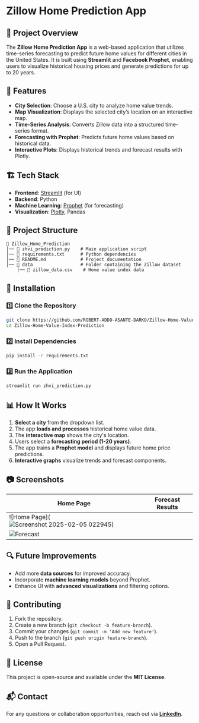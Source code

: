 # Zillow Home Prediction App

## 📌 Project Overview
The **Zillow Home Prediction App** is a web-based application that utilizes time-series forecasting to predict future home values for different cities in the United States. It is built using **Streamlit** and **Facebook Prophet**, enabling users to visualize historical housing prices and generate predictions for up to 20 years.

## 🚀 Features
- **City Selection**: Choose a U.S. city to analyze home value trends.
- **Map Visualization**: Displays the selected city’s location on an interactive map.
- **Time-Series Analysis**: Converts Zillow data into a structured time-series format.
- **Forecasting with Prophet**: Predicts future home values based on historical data.
- **Interactive Plots**: Displays historical trends and forecast results with Plotly.

## 🏗️ Tech Stack
- **Frontend**: [Streamlit](https://streamlit.io/) (for UI)
- **Backend**: Python
- **Machine Learning**: [Prophet](https://facebook.github.io/prophet/) (for forecasting)
- **Visualization**: [Plotly](https://plotly.com/), Pandas

## 📂 Project Structure
```
📁 Zillow_Home_Prediction
│── 📄 zhvi_prediction.py    # Main application script
│── 📄 requirements.txt      # Python dependencies
│── 📄 README.md             # Project documentation
│── 📂 data                  # Folder containing the Zillow dataset
    │── 📄 zillow_data.csv    # Home value index data
```

## 🔧 Installation
### 1️⃣ Clone the Repository
```sh
git clone https://github.com/ROBERT-ADDO-ASANTE-DARKO/Zillow-Home-Value-Index-Prediction
cd Zillow-Home-Value-Index-Prediction
```
### 2️⃣ Install Dependencies
```sh
pip install -r requirements.txt
```
### 3️⃣ Run the Application
```sh
streamlit run zhvi_prediction.py
```

## 📊 How It Works
1. **Select a city** from the dropdown list.
2. The app **loads and processes** historical home value data.
3. The **interactive map** shows the city's location.
4. Users select a **forecasting period (1-20 years)**.
5. The app trains a **Prophet model** and displays future home price predictions.
6. **Interactive graphs** visualize trends and forecast components.

## 📷 Screenshots
| Home Page | Forecast Results |
|-----------|----------------|
| ![Home Page](![Screenshot 2025-02-05 022945](https://github.com/user-attachments/assets/90f6de11-c03b-4c20-8f4e-97fe2e90d089))
 | ![Forecast]() |

## 🔍 Future Improvements
- Add more **data sources** for improved accuracy.
- Incorporate **machine learning models** beyond Prophet.
- Enhance UI with **advanced visualizations** and filtering options.

## 🤝 Contributing
1. Fork the repository.
2. Create a new branch (`git checkout -b feature-branch`).
3. Commit your changes (`git commit -m 'Add new feature'`).
4. Push to the branch (`git push origin feature-branch`).
5. Open a Pull Request.

## 📜 License
This project is open-source and available under the **MIT License**.

## 📬 Contact
For any questions or collaboration opportunities, reach out via **[LinkedIn](https://www.linkedin.com/in/robert-agyekum-addo-3597461b4)**.
